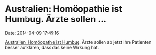 Australien: Homöopathie ist Humbug. Ärzte sollen \...
=====================================================

Date: 2014-04-09 17:45:16

[Australien: Homöopathie ist
Humbug](http://www.heraldsun.com.au/lifestyle/health/nhmrc-rule-homeopathic-remedies-useless-for-human-health/story-fni0diac-1226878166107).
Ärzte sollen ab jetzt ihre Patienten besser aufklären, dass das keine
Wirkung hat.
